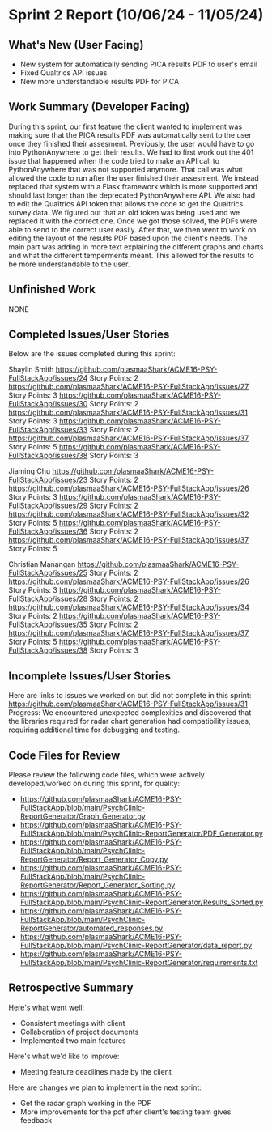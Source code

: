 # Sprint 2 Report (10/06/24 - 11/05/24)

## What's New (User Facing)
 * New system for automatically sending PICA results PDF to user's email
 * Fixed Qualtrics API issues
 * New more understandable results PDF for PICA
 
## Work Summary (Developer Facing)
During this sprint, our first feature the client wanted to implement was making sure that the PICA results PDF was automatically sent to the user once they finished their assesment. Previously, the user would have to go into PythonAnywhere to get their results. We had to first work out the 401 issue that happened when the code tried to make an API call to PythonAnywhere that was not supported anymore. That call was what allowed the code to run after the user finished their assesment. We instead replaced that system with a Flask framework which is more supported and should last longer than the deprecated PythonAnywhere API. We also had to edit the Qualtrics API token that allows the code to get the Qualtrics survey data. We figured out that an old token was being used and we replaced it with the correct one. Once we got those solved, the PDFs were able to send to the correct user easily. After that, we then went to work on editing the layout of the results PDF based upon the client's needs. The main part was adding in more text explaining the different graphs and charts and what the different temperments meant. This allowed for the results to be more understandable to the user.
## Unfinished Work
NONE

## Completed Issues/User Stories
Below are the issues completed during this sprint:

Shaylin Smith
https://github.com/plasmaaShark/ACME16-PSY-FullStackApp/issues/24
Story Points: 2
https://github.com/plasmaaShark/ACME16-PSY-FullStackApp/issues/27
Story Points: 3
https://github.com/plasmaaShark/ACME16-PSY-FullStackApp/issues/30
Story Points: 2
https://github.com/plasmaaShark/ACME16-PSY-FullStackApp/issues/31
Story Points: 3
https://github.com/plasmaaShark/ACME16-PSY-FullStackApp/issues/33
Story Points: 2
https://github.com/plasmaaShark/ACME16-PSY-FullStackApp/issues/37
Story Points: 5
https://github.com/plasmaaShark/ACME16-PSY-FullStackApp/issues/38
Story Points: 3

Jiaming Chu
https://github.com/plasmaaShark/ACME16-PSY-FullStackApp/issues/23
Story Points: 2
https://github.com/plasmaaShark/ACME16-PSY-FullStackApp/issues/26
Story Points: 3
https://github.com/plasmaaShark/ACME16-PSY-FullStackApp/issues/29
Story Points: 2
https://github.com/plasmaaShark/ACME16-PSY-FullStackApp/issues/32
Story Points: 5
https://github.com/plasmaaShark/ACME16-PSY-FullStackApp/issues/36
Story Points: 2
https://github.com/plasmaaShark/ACME16-PSY-FullStackApp/issues/37
Story Points: 5

Christian Manangan
https://github.com/plasmaaShark/ACME16-PSY-FullStackApp/issues/25
Story Points: 2
https://github.com/plasmaaShark/ACME16-PSY-FullStackApp/issues/26
Story Points: 3
https://github.com/plasmaaShark/ACME16-PSY-FullStackApp/issues/28
Story Points: 2
https://github.com/plasmaaShark/ACME16-PSY-FullStackApp/issues/34
Story Points: 2
https://github.com/plasmaaShark/ACME16-PSY-FullStackApp/issues/35
Story Points: 2
https://github.com/plasmaaShark/ACME16-PSY-FullStackApp/issues/37
Story Points: 5
https://github.com/plasmaaShark/ACME16-PSY-FullStackApp/issues/38
Story Points: 3

## Incomplete Issues/User Stories
Here are links to issues we worked on but did not complete in this sprint:
https://github.com/plasmaaShark/ACME16-PSY-FullStackApp/issues/31 
Progress: We encountered unexpected complexities and discovered that the libraries required for radar chart generation had compatibility issues, requiring additional time for debugging and testing.

## Code Files for Review
Please review the following code files, which were actively developed/worked on during this sprint, for quality:
  * https://github.com/plasmaaShark/ACME16-PSY-FullStackApp/blob/main/PsychClinic-ReportGenerator/Graph_Generator.py
  * https://github.com/plasmaaShark/ACME16-PSY-FullStackApp/blob/main/PsychClinic-ReportGenerator/PDF_Generator.py
  * https://github.com/plasmaaShark/ACME16-PSY-FullStackApp/blob/main/PsychClinic-ReportGenerator/Report_Generator_Copy.py
  * https://github.com/plasmaaShark/ACME16-PSY-FullStackApp/blob/main/PsychClinic-ReportGenerator/Report_Generator_Sorting.py
  * https://github.com/plasmaaShark/ACME16-PSY-FullStackApp/blob/main/PsychClinic-ReportGenerator/Results_Sorted.py
  * https://github.com/plasmaaShark/ACME16-PSY-FullStackApp/blob/main/PsychClinic-ReportGenerator/automated_responses.py
  * https://github.com/plasmaaShark/ACME16-PSY-FullStackApp/blob/main/PsychClinic-ReportGenerator/data_report.py
  * https://github.com/plasmaaShark/ACME16-PSY-FullStackApp/blob/main/PsychClinic-ReportGenerator/requirements.txt

## Retrospective Summary
Here's what went well:
  * Consistent meetings with client
  * Collaboration of project documents
  * Implemented two main features
 
Here's what we'd like to improve:
   * Meeting feature deadlines made by the client
  
Here are changes we plan to implement in the next sprint:
   * Get the radar graph working in the PDF
   * More improvements for the pdf after client's testing team gives feedback
